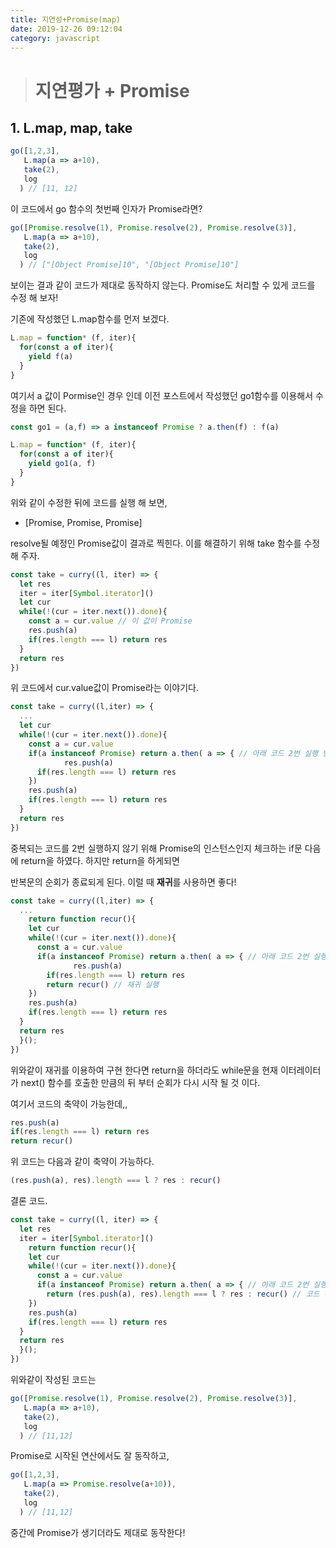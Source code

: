 ```yaml
---
title: 지연성+Promise(map)
date: 2019-12-26 09:12:04
category: javascript
---
```


> # 지연평가 + Promise



## 1. L.map, map, take

```javascript
go([1,2,3],
   L.map(a => a+10),
   take(2),
   log
  ) // [11, 12]
```

이 코드에서 go 함수의 첫번째 인자가 Promise라면?

```javascript
go([Promise.resolve(1), Promise.resolve(2), Promise.resolve(3)],
   L.map(a => a+10),
   take(2),
   log
  ) // ["[Object Promise]10", "[Object Promise]10"]
```

보이는 결과 같이 코드가 제대로 동작하지 않는다. Promise도 처리할 수 있게 코드를 수정 해 보자!

기존에 작성했던 L.map함수를 먼저 보겠다.

```javascript
L.map = function* (f, iter){
  for(const a of iter){
    yield f(a)
  }
}
```

여기서 a 값이 Pormise인 경우 인데 이전 포스트에서 작성했던 go1함수를 이용해서 수정을 하면 된다.

```javascript
const go1 = (a,f) => a instanceof Promise ? a.then(f) : f(a)

L.map = function* (f, iter){
  for(const a of iter){
    yield go1(a, f)
  }
}
```

위와 같이 수정한 뒤에 코드를 실행 해 보면,

- [Promise, Promise, Promise]

resolve될 예정인 Promise값이 결과로 찍힌다. 이를 해결하기 위해 take 함수를 수정 해 주자.

```javascript
const take = curry((l, iter) => {
  let res
  iter = iter[Symbol.iterator]()
  let cur
  while(!(cur = iter.next()).done){
    const a = cur.value // 이 값이 Promise
    res.push(a)
    if(res.length === l) return res
  }
  return res
})
```

위 코드에서 cur.value값이 Promise라는 이야기다.

```javascript
const take = curry((l,iter) => {
  ...
  let cur
  while(!(cur = iter.next()).done){
    const a = cur.value
    if(a instanceof Promise) return a.then( a => { // 아래 코드 2번 실행 방지를 위해 return
			res.push(a)
      if(res.length === l) return res
    })
    res.push(a)
    if(res.length === l) return res
  }
  return res
})
```

중복되는 코드를 2번 실행하지 않기 위해 Promise의 인스턴스인지 체크하는 if문 다음에 return을 하였다. 하지만 return을 하게되면

반복문의 순회가 종료되게 된다. 이럴 때 **재귀**를 사용하면 좋다!

```javascript
const take = curry((l,iter) => {
  ...
	return function recur(){
    let cur
    while(!(cur = iter.next()).done){
      const a = cur.value
      if(a instanceof Promise) return a.then( a => { // 아래 코드 2번 실행 방지를 위해 return
			  res.push(a)
        if(res.length === l) return res
        return recur() // 재귀 실행
    })
    res.push(a)
    if(res.length === l) return res
  }
  return res
  }();
})
```

위와같이 재귀를 이용하여 구현 한다면 return을 하더라도 while문을 현재 이터레이터가 next() 함수를 호출한 만큼의 뒤 부터 순회가 다시 시작 될 것 이다.

여기서 코드의 축약이 가능한데,,

```javascript
res.push(a)
if(res.length === l) return res
return recur()
```

위 코드는 다음과 같이 축약이 가능하다.  

```javascript
(res.push(a), res).length === l ? res : recur()
```



결론 코드.

```javascript
const take = curry((l, iter) => {
  let res
  iter = iter[Symbol.iterator]()
	return function recur(){
    let cur
    while(!(cur = iter.next()).done){
      const a = cur.value
      if(a instanceof Promise) return a.then( a => { // 아래 코드 2번 실행 방지를 위해 return
        return (res.push(a), res).length === l ? res : recur() // 코드 간소화
    })
    res.push(a)
    if(res.length === l) return res
  }
  return res
  }();	
})	

```

위와같이 작성된 코드는

```javascript
go([Promise.resolve(1), Promise.resolve(2), Promise.resolve(3)],
   L.map(a => a+10),
   take(2),
   log
  ) // [11,12]
```

Promise로 시작된 연산에서도 잘 동작하고,

```javascript
go([1,2,3],
   L.map(a => Promise.resolve(a+10)),
   take(2),
   log
  ) // [11,12]
```

중간에 Promise가 생기더라도 제대로 동작한다!